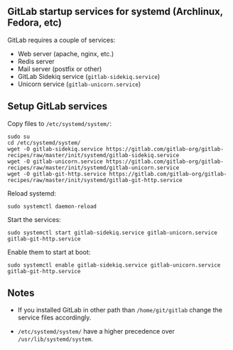 ## GitLab startup services for systemd (Archlinux, Fedora, etc)

GitLab requires a couple of services:
* Web server (apache, nginx, etc.)
* Redis server
* Mail server (postfix or other)
* GitLab Sidekiq service (`gitlab-sidekiq.service`)
* Unicorn service (`gitlab-unicorn.service`)


## Setup GitLab services

Copy files to `/etc/systemd/system/`:

```
sudo su
cd /etc/systemd/system/
wget -O gitlab-sidekiq.service https://gitlab.com/gitlab-org/gitlab-recipes/raw/master/init/systemd/gitlab-sidekiq.service
wget -O gitlab-unicorn.service https://gitlab.com/gitlab-org/gitlab-recipes/raw/master/init/systemd/gitlab-unicorn.service
wget -O gitlab-git-http.service https://gitlab.com/gitlab-org/gitlab-recipes/raw/master/init/systemd/gitlab-git-http.service
```

Reload systemd:

    sudo systemctl daemon-reload

Start the services:

    sudo systemctl start gitlab-sidekiq.service gitlab-unicorn.service gitlab-git-http.service

Enable them to start at boot:

    sudo systemctl enable gitlab-sidekiq.service gitlab-unicorn.service gitlab-git-http.service

## Notes

* If you installed GitLab in other path than `/home/git/gitlab` change the service files accordingly.

* `/etc/systemd/system/` have a higher precedence over  `/usr/lib/systemd/system`.
